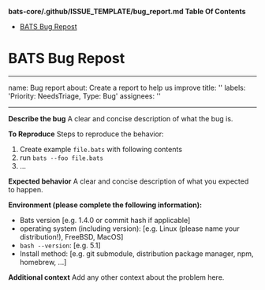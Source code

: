 <!-- START doctoc generated TOC please keep comment here to allow auto update -->
<!-- DON'T EDIT THIS SECTION, INSTEAD RE-RUN doctoc TO UPDATE -->
**bats-core/.github/ISSUE_TEMPLATE/bug_report.md Table Of Contents**

- [BATS Bug Repost](#bats-bug-repost)

<!-- END doctoc generated TOC please keep comment here to allow auto update -->

# BATS Bug Repost

______________________________________________________________________

name: Bug report
about: Create a report to help us improve
title: ''
labels: 'Priority: NeedsTriage, Type: Bug'
assignees: ''

______________________________________________________________________

**Describe the bug**
A clear and concise description of what the bug is.

**To Reproduce**
Steps to reproduce the behavior:

1. Create example `file.bats` with following contents
1. run `bats --foo file.bats`
1. ...

**Expected behavior**
A clear and concise description of what you expected to happen.

**Environment (please complete the following information):**

- Bats version \[e.g. 1.4.0 or commit hash if applicable\]
- operating system (including version): \[e.g. Linux (please name your distribution!), FreeBSD, MacOS\]
- `bash --version`: \[e.g. 5.1\]
- Install method: \[e.g. git submodule, distribution package manager, npm, homebrew, ...\]

**Additional context**
Add any other context about the problem here.
